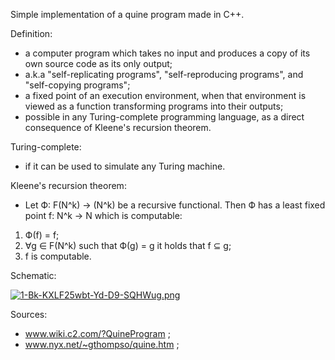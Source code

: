 Simple implementation of a quine program made in C++.

Definition:
+ a computer program which takes no input and produces a copy of its own source code as its only output;
+ a.k.a "self-replicating programs", "self-reproducing programs", and "self-copying programs";
+ a fixed point of an execution environment, when that environment is viewed as a function transforming programs into their outputs;
+ possible in any Turing-complete programming language, as a direct consequence of Kleene's recursion theorem.

Turing-complete:
+ if it can be used to simulate any Turing machine.

Kleene's recursion theorem:
+ Let Ф: F(N^k) -> (N^k) be a recursive functional. Then Ф has a least fixed point f: N^k -> N which is computable:
1. Ф(f) = f;
2. ∀g ∈ F(N^k) such that Ф(g) = g it holds that f ⊆ g;
3. f is computable.

Schematic:

[![1-Bk-KXLF25wbt-Yd-D9-SQHWug.png](https://i.postimg.cc/3N6wQXgy/1-Bk-KXLF25wbt-Yd-D9-SQHWug.png)](https://postimg.cc/dZ2F8TNv)

Sources:
+ www.wiki.c2.com/?QuineProgram ; 
+ www.nyx.net/~gthompso/quine.htm ;
